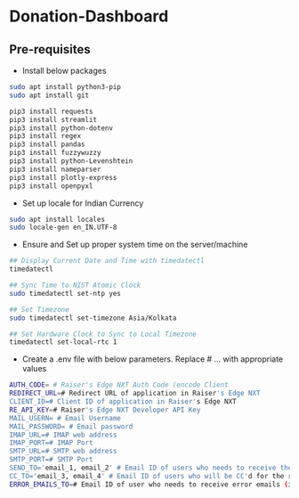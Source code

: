 # Donation-Dashboard

## Pre-requisites

- Install below packages

```bash
sudo apt install python3-pip
sudo apt install git

pip3 install requests
pip3 install streamlit
pip3 install python-dotenv 
pip3 install regex 
pip3 install pandas 
pip3 install fuzzywuzzy 
pip3 install python-Levenshtein 
pip3 install nameparser 
pip3 install plotly-express 
pip3 install openpyxl
```

- Set up locale for Indian Currency
```bash
sudo apt install locales
sudo locale-gen en_IN.UTF-8
```

- Ensure and Set up proper system time on the server/machine
```bash
## Display Current Date and Time with timedatectl
timedatectl

## Sync Time to NIST Atomic Clock
sudo timedatectl set-ntp yes

## Set Timezone
sudo timedatectl set-timezone Asia/Kolkata

## Set Hardware Clock to Sync to Local Timezone
timedatectl set-local-rtc 1
```

- Create a .env file with below parameters. Replace # ... with appropriate values
```bash
AUTH_CODE= # Raiser's Edge NXT Auth Code (encode Client 
REDIRECT_URL=# Redirect URL of application in Raiser's Edge NXT
CLIENT_ID=# Client ID of application in Raiser's Edge NXT
RE_API_KEY=# Raiser's Edge NXT Developer API Key
MAIL_USERN= # Email Username
MAIL_PASSWORD= # Email password
IMAP_URL=# IMAP web address
IMAP_PORT=# IMAP Port
SMTP_URL=# SMTP web address
SMTP_PORT=# SMTP Port
SEND_TO='email_1, email_2' # Email ID of users who needs to receive the report
CC_TO='email_3, email_4' # Email ID of users who will be CC'd for the report
ERROR_EMAILS_TO=# Email ID of user who needs to receive error emails (if any)
```